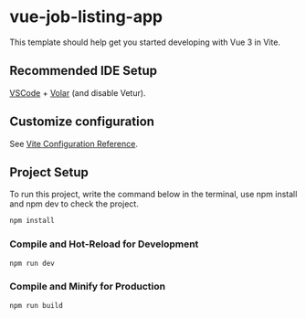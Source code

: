 # vue-job-listing-app

This template should help get you started developing with Vue 3 in Vite.

## Recommended IDE Setup

[VSCode](https://code.visualstudio.com/) + [Volar](https://marketplace.visualstudio.com/items?itemName=Vue.volar) (and disable Vetur).

## Customize configuration

See [Vite Configuration Reference](https://vitejs.dev/config/).

## Project Setup


To run this project, write the command below in the terminal, use npm install and npm dev to check the project.

```sh
npm install
```

### Compile and Hot-Reload for Development

```sh
npm run dev
```

### Compile and Minify for Production

```sh
npm run build
```
